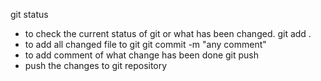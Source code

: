 git status
- to check the current status of git or what has been changed.
git add .
- to add all changed file to git
git commit -m "any comment"
- to add comment of what change has been done
git push
- push the changes to git repository
